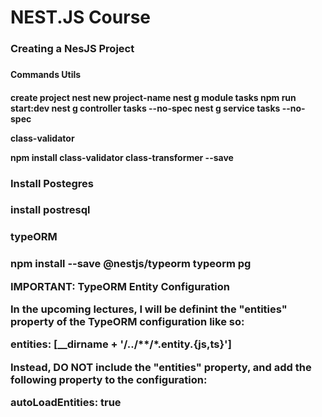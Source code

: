 <h1>NEST.JS Course</h1>

<h3>Creating a NesJS Project<h3>
<h4>Commands Utils<h4>
create project
nest new project-name
nest g module tasks
npm run start:dev
nest g controller tasks --no-spec
nest g service tasks --no-spec

class-validator

npm install class-validator class-transformer --save

<h3>Install Postegres<h3>

install postresql

<h3>typeORM<h3>

npm install --save @nestjs/typeorm typeorm pg


IMPORTANT: TypeORM Entity Configuration

In the upcoming lectures, I will be definint the "entities" property of the TypeORM configuration like so:

entities: [__dirname + '/../**/*.entity.{js,ts}']



Instead, DO NOT include the "entities" property, and add the following property to the configuration:

autoLoadEntities: true



 